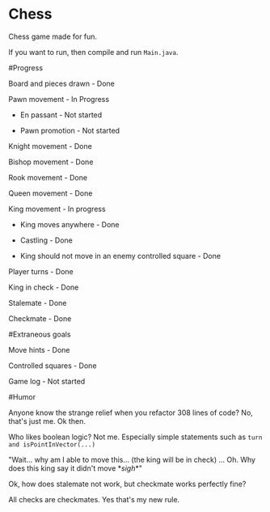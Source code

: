 # Chess
Chess game made for fun.

If you want to run, then compile and run `Main.java`.

#Progress

Board and pieces drawn - Done

Pawn movement - In Progress

- En passant - Not started

- Pawn promotion - Not started
    
Knight movement - Done

Bishop movement - Done

Rook movement - Done

Queen movement - Done

King movement - In progress

- King moves anywhere - Done

- Castling - Done

- King should not move in an enemy controlled square - Done 

Player turns - Done

King in check - Done

Stalemate - Done

Checkmate - Done

#Extraneous goals

Move hints - Done

Controlled squares - Done

Game log - Not started

#Humor

Anyone know the strange relief when you refactor 308 lines of code? No, that's just me. Ok then.

Who likes boolean logic? Not me. Especially simple statements such as `turn and isPointInVector(...)`

"Wait... why am I able to move this... (the king will be in check) ... Oh. Why does this king say it didn't move \**sigh*\*"

Ok, how does stalemate not work, but checkmate works perfectly fine?

All checks are checkmates. Yes that's my new rule.